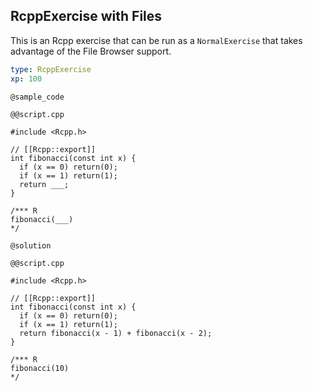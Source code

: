 ## RcppExercise with Files

This is an Rcpp exercise that can be run as a `NormalExercise` that takes advantage of the File Browser support.

```yaml
type: RcppExercise
xp: 100
```

`@sample_code`

`@@script.cpp`

```{cpp open = TRUE}
#include <Rcpp.h>

// [[Rcpp::export]]
int fibonacci(const int x) {
  if (x == 0) return(0);
  if (x == 1) return(1);
  return ___;
}

/*** R
fibonacci(___)
*/
```

`@solution`


`@@script.cpp`

```{cpp}
#include <Rcpp.h>

// [[Rcpp::export]]
int fibonacci(const int x) {
  if (x == 0) return(0);
  if (x == 1) return(1);
  return fibonacci(x - 1) + fibonacci(x - 2);
}

/*** R
fibonacci(10)
*/
```
